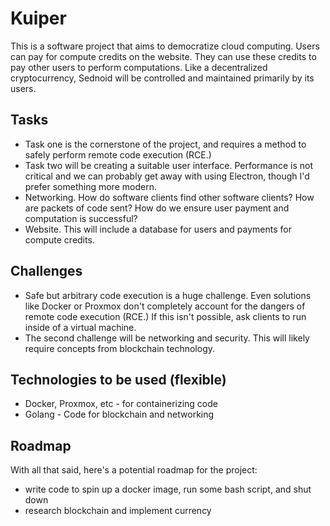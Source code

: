 # Kuiper

This is a software project that aims to democratize cloud computing. Users can pay for compute credits on the website. They can use these credits to pay other users to perform computations. Like a decentralized cryptocurrency, Sednoid will be controlled and maintained primarily by its users.

## Tasks

* Task one is the cornerstone of the project, and requires a method to safely perform remote code execution (RCE.)
* Task two will be creating a suitable user interface. Performance is not critical and we can probably get away with using Electron, though I'd prefer something more modern.
* Networking. How do software clients find other software clients? How are packets of code sent? How do we ensure user payment and computation is successful?
* Website. This will include a database for users and payments for compute credits.

## Challenges

* Safe but arbitrary code execution is a huge challenge. Even solutions like Docker or Proxmox don't completely account for the dangers of remote code execution (RCE.) If this isn't possible, ask clients to run inside of a virtual machine.
* The second challenge will be networking and security. This will likely require concepts from blockchain technology.

## Technologies to be used (flexible)

* Docker, Proxmox, etc - for containerizing code
* Golang - Code for blockchain and networking

## Roadmap

With all that said, here's a potential roadmap for the project:

* write code to spin up a docker image, run some bash script, and shut down
* research blockchain and implement currency
